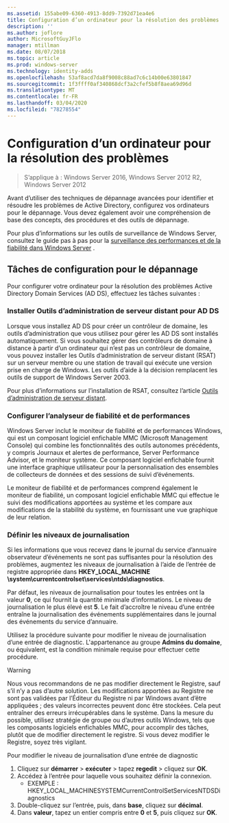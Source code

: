 ```yaml
---
ms.assetid: 155abe09-6360-4913-8dd9-7392d71ea4e6
title: Configuration d’un ordinateur pour la résolution des problèmes
description: ''
ms.author: joflore
author: MicrosoftGuyJFlo
manager: mtillman
ms.date: 08/07/2018
ms.topic: article
ms.prod: windows-server
ms.technology: identity-adds
ms.openlocfilehash: 53af8acd7da8f9008c88ad7c6c14b00e63801847
ms.sourcegitcommit: 1f3ffff0af340868dcf3a2cfef5b8f8aea69d96d
ms.translationtype: MT
ms.contentlocale: fr-FR
ms.lasthandoff: 03/04/2020
ms.locfileid: "78278554"
---
```

# <a name="configuring-a-computer-for-troubleshooting"></a>Configuration d’un ordinateur pour la résolution des problèmes

>S’applique à : Windows Server 2016, Windows Server 2012 R2, Windows Server 2012

Avant d’utiliser des techniques de dépannage avancées pour identifier et résoudre les problèmes de Active Directory, configurez vos ordinateurs pour le dépannage. Vous devez également avoir une compréhension de base des concepts, des procédures et des outils de dépannage.

Pour plus d’informations sur les outils de surveillance de Windows Server, consultez le guide pas à pas pour la [surveillance des performances et de la fiabilité dans Windows Server](https://go.microsoft.com/fwlink/?LinkId=123737) .

## <a name="configuration-tasks-for-troubleshooting"></a>Tâches de configuration pour le dépannage

Pour configurer votre ordinateur pour la résolution des problèmes Active Directory Domain Services (AD DS), effectuez les tâches suivantes :

### <a name="install-remote-server-administration-tools-for-ad-ds"></a>Installer Outils d’administration de serveur distant pour AD DS

Lorsque vous installez AD DS pour créer un contrôleur de domaine, les outils d’administration que vous utilisez pour gérer les AD DS sont installés automatiquement. Si vous souhaitez gérer des contrôleurs de domaine à distance à partir d’un ordinateur qui n’est pas un contrôleur de domaine, vous pouvez installer les Outils d’administration de serveur distant (RSAT) sur un serveur membre ou une station de travail qui exécute une version prise en charge de Windows. Les outils d’aide à la décision remplacent les outils de support de Windows Server 2003.

Pour plus d’informations sur l’installation de RSAT, consultez l’article [Outils d’administration de serveur distant](https://docs.microsoft.com/windows-server/remote/remote-server-administration-tools).

### <a name="configure-reliability-and-performance-monitor"></a>Configurer l’analyseur de fiabilité et de performances

Windows Server inclut le moniteur de fiabilité et de performances Windows, qui est un composant logiciel enfichable MMC (Microsoft Management Console) qui combine les fonctionnalités des outils autonomes précédents, y compris Journaux et alertes de performance, Server Performance Advisor, et le moniteur système. Ce composant logiciel enfichable fournit une interface graphique utilisateur pour la personnalisation des ensembles de collecteurs de données et des sessions de suivi d’événements.

Le moniteur de fiabilité et de performances comprend également le moniteur de fiabilité, un composant logiciel enfichable MMC qui effectue le suivi des modifications apportées au système et les compare aux modifications de la stabilité du système, en fournissant une vue graphique de leur relation.

### <a name="set-logging-levels"></a>Définir les niveaux de journalisation

Si les informations que vous recevez dans le journal du service d’annuaire observateur d’événements ne sont pas suffisantes pour la résolution des problèmes, augmentez les niveaux de journalisation à l’aide de l’entrée de registre appropriée dans **HKEY_LOCAL_MACHINE \system\currentcontrolset\services\ntds\diagnostics**.

Par défaut, les niveaux de journalisation pour toutes les entrées ont la valeur **0**, ce qui fournit la quantité minimale d’informations. Le niveau de journalisation le plus élevé est **5**. Le fait d’accroître le niveau d’une entrée entraîne la journalisation des événements supplémentaires dans le journal des événements du service d’annuaire.

Utilisez la procédure suivante pour modifier le niveau de journalisation d’une entrée de diagnostic. L'appartenance au groupe **Admins du domaine**, ou équivalent, est la condition minimale requise pour effectuer cette procédure.

> [!WARNING]
> Nous vous recommandons de ne pas modifier directement le Registre, sauf s’il n’y a pas d’autre solution. Les modifications apportées au Registre ne sont pas validées par l’Éditeur du Registre ni par Windows avant d’être appliquées ; des valeurs incorrectes peuvent donc être stockées. Cela peut entraîner des erreurs irrécupérables dans le système. Dans la mesure du possible, utilisez stratégie de groupe ou d’autres outils Windows, tels que les composants logiciels enfichables MMC, pour accomplir des tâches, plutôt que de modifier directement le registre. Si vous devez modifier le Registre, soyez très vigilant.
>

Pour modifier le niveau de journalisation d’une entrée de diagnostic

1. Cliquez sur **démarrer** > **exécuter** > tapez **regedit** > cliquez sur **OK**.
2. Accédez à l’entrée pour laquelle vous souhaitez définir la connexion.
   * EXEMPLE : HKEY_LOCAL_MACHINESYSTEMCurrentControlSetServicesNTDSDiagnostics
3. Double-cliquez sur l’entrée, puis, dans **base**, cliquez sur **décimal**.
4. Dans **valeur**, tapez un entier compris entre **0** et **5**, puis cliquez sur **OK**.
